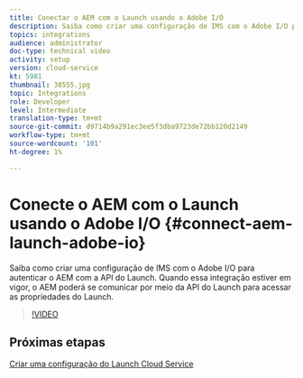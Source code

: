 ```yaml
---
title: Conectar o AEM com o Launch usando o Adobe I/O
description: Saiba como criar uma configuração de IMS com o Adobe I/O para autenticar o AEM com a API do Launch. Quando essa integração estiver em vigor, o AEM poderá se comunicar por meio da API do Launch para acessar as propriedades do Launch.
topics: integrations
audience: administrator
doc-type: technical video
activity: setup
version: cloud-service
kt: 5981
thumbnail: 38555.jpg
topic: Integrations
role: Developer
level: Intermediate
translation-type: tm+mt
source-git-commit: d9714b9a291ec3ee5f3dba9723de72bb120d2149
workflow-type: tm+mt
source-wordcount: '101'
ht-degree: 1%

---
```



# Conecte o AEM com o Launch usando o Adobe I/O {#connect-aem-launch-adobe-io}

Saiba como criar uma configuração de IMS com o Adobe I/O para autenticar o AEM com a API do Launch. Quando essa integração estiver em vigor, o AEM poderá se comunicar por meio da API do Launch para acessar as propriedades do Launch.

>[!VIDEO](https://video.tv.adobe.com/v/38555?quality=12&learn=on)

## Próximas etapas

[Criar uma configuração do Launch Cloud Service](create-launch-cloud-service.md)
